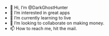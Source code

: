 - 👋 Hi, I’m @DarkGhostHunter
- 👀 I’m interested in great apps
- 🌱 I’m currently learning to live
- 💞️ I’m looking to collaborate on making money.
- 📫 How to reach me, hit the mail.

<!---
DarkGhostHunter/DarkGhostHunter is a ✨ special ✨ repository because its `README.md` (this file) appears on your GitHub profile.
You can click the Preview link to take a look at your changes.
--->
